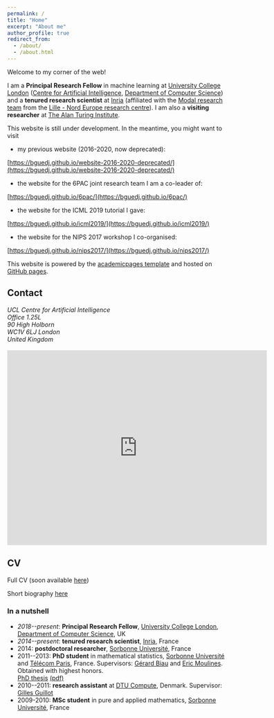 ```yaml
---
permalink: /
title: "Home"
excerpt: "About me"
author_profile: true
redirect_from: 
  - /about/
  - /about.html
---
```


Welcome to my corner of the web!

I am a **Principal Research Fellow** in machine learning at [University College London](https://www.ucl.ac.uk) ([Centre for Artificial Intelligence](https://www.ucl.ac.uk/ai-centre/), [Department of Computer Science](https://www.ucl.ac.uk/computer-science/)) and a **tenured research scientist** at [Inria](http://www.inria.fr/) (affiliated with the [Modal research team](https://team.inria.fr/modal/) from the [Lille - Nord Europe research centre](https://www.inria.fr/fr/centre-inria-lille-nord-europe)). I am also a **visiting researcher** at [The Alan Turing Institute](https://www.turing.ac.uk).

This website is still under development. In the meantime, you might want to visit
- my previous website (2016-2020, now deprecated):

[https://bguedj.github.io/website-2016-2020-deprecated/](https://bguedj.github.io/website-2016-2020-deprecated/)
- the website for the 6PAC joint research team I am a co-leader of:

[https://bguedj.github.io/6pac/](https://bguedj.github.io/6pac/)
- the website for the ICML 2019 tutorial I gave:

[https://bguedj.github.io/icml2019/](https://bguedj.github.io/icml2019/)
- the website for the NIPS 2017 workshop I co-organised:

[https://bguedj.github.io/nips2017/](https://bguedj.github.io/nips2017/)

This website is powered by the [academicpages template](https://github.com/academicpages/academicpages.github.io) and hosted on [GitHub pages](https://pages.github.com).

<!-- ## News

TBC -->

## Contact

<address>
  UCL Centre for Artificial Intelligence<br />Office 1.25L<br />90 High Holborn<br /> WC1V 6LJ London<br /> United Kingdom
</address>
<br>
<!-- ([see on Google Maps](https://goo.gl/maps/5JmzYNJTt8hZufbZA)) -->

<iframe src="https://www.google.com/maps/embed?pb=!1m14!1m8!1m3!1d4965.579778013099!2d-0.12450412319706675!3d51.51707062522409!3m2!1i1024!2i768!4f13.1!3m3!1m2!1s0x48761b3585a9c137%3A0xffe1d0c346654ca5!2s90%20High%20Holborn%2C%20Holborn%2C%20London%20WC1V%206LJ!5e0!3m2!1sfr!2suk!4v1588107506410!5m2!1sfr!2suk" width="600" height="450" frameborder="0" style="border:0;" allowfullscreen="" aria-hidden="false" tabindex="0"></iframe>


<!-- I obtained a Ph.D. in mathematics in 2013 from [UPMC](http://www.upmc.fr/) (Université Pierre & Marie Curie, France) under the supervision of [Gérard Biau](http://www.lsta.upmc.fr/biau.html) and [Éric Moulines](https://scholar.google.fr/citations?user=_XE1LvQAAAAJ&hl=fr). Prior to that, I was a research assistant at [DTU Compute](http://www.compute.dtu.dk/) (Denmark) supervised by [Gilles Guillot](http://www2.imm.dtu.dk/~gigu/#).
 -->

<!-- My main line of research is in statistical machine learning. I am primarily interested in the design, analysis and implementation of statistical learning methods for high dimensional problems. My interests include (but are not limited to): PAC-Bayesian theory, sparsity and high-dimensional statistics, optimisation theory, statistical learning theory, non-negative matrix factorisation, aggregation of estimators and classifiers, MCMC algorithms, (un)supervised learning, online clustering, concentration inequalities... -->


## CV

Full CV (soon available [here](#))

Short biography [here](files/biography.txt)

### In a nutshell

<!-- - **2019--present:** **Visiting researcher**, [The Alan Turing Institute](https://www.turing.ac.uk), UK -->
- *2018--present*: **Principal Research Fellow**, [University College London](https://www.ucl.ac.uk), [Department of Computer Science](https://www.ucl.ac.uk/computer-science/), UK
- *2014--present*: **tenured research scientist**, [Inria](http://www.inria.fr/), France
- 2014: **postdoctoral researcher**, [Sorbonne Université](https://www.sorbonne-universite.fr), France
- 2011--2013: **PhD student** in mathematical statistics, [Sorbonne Université](https://www.sorbonne-universite.fr) and [Télécom Paris](https://www.telecom-paris.fr), France. Supervisors: [Gérard Biau](http://www.lpsm.paris/pageperso/biau/) and [Eric Moulines](https://scholar.google.fr/citations?user=_XE1LvQAAAAJ&hl=fr). Obtained with highest honors.     
[PhD thesis](https://tel.archives-ouvertes.fr/tel-00922353) [(pdf)](https://tel.archives-ouvertes.fr/tel-00922353/document)
- 2010--2011: **research assistant** at [DTU Compute](https://www.compute.dtu.dk), Denmark. Supervisor: [Gilles Guillot](https://scholar.google.com/citations?user=F3vNjskAAAAJ&hl=fr)
- 2009-2010: **MSc student** in pure and applied mathematics, [Sorbonne Université](https://www.sorbonne-universite.fr), France

